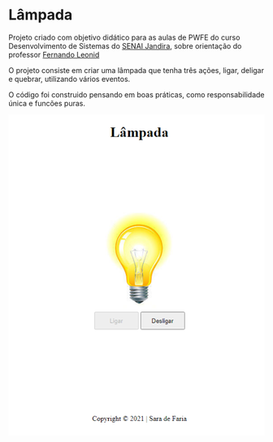 # Lâmpada

Projeto criado com objetivo didático para as aulas de PWFE do curso Desenvolvimento de Sistemas do [SENAI Jandira](https://jandira.sp.senai.br/), sobre orientação do professor [Fernando Leonid](https://github.com/fernandoleonid)

O projeto consiste em criar uma lâmpada que tenha três ações, ligar, deligar e quebrar, utilizando vários eventos.

O código foi construido pensando em boas práticas, como responsabilidade única e funcões puras. 

![](img/captura.png)